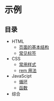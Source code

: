 # 示例
## 目录
* HTML
  * [页面的基本结构](https://zhifeclub.github.io/front-end-learn/resource/demos/html/struct)
  * [常见标签](https://zhifeclub.github.io/front-end-learn/resource/demos/html/complex)
* CSS
  * [常用样式](https://zhifeclub.github.io/front-end-learn/resource/demos/css/normal-style)
  * [rem 用法](https://zhifeclub.github.io/front-end-learn/resource/demos/css/rem/)
* JavaScipt
  * [循环](https://zhifeclub.github.io/front-end-learn/resource/demos/js/loop/)
  * [函数](https://zhifeclub.github.io/front-end-learn/resource/demos/js/function/)
* 综合
